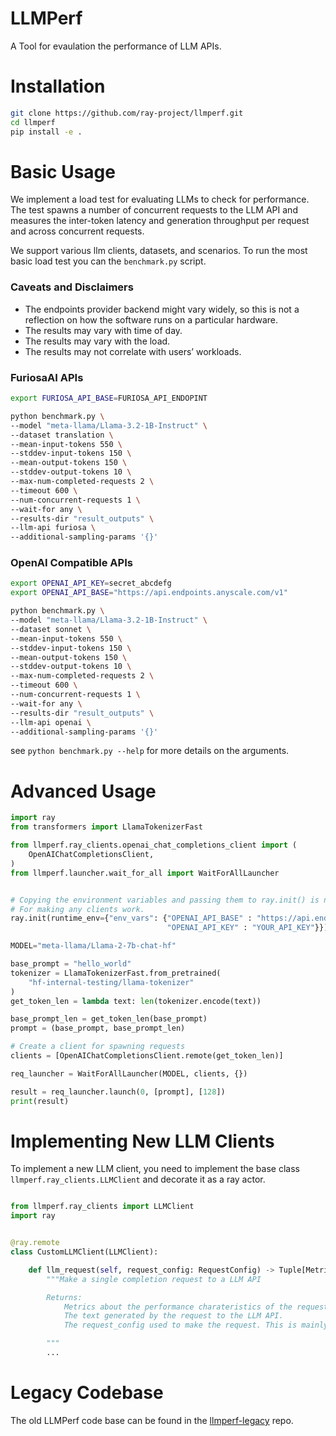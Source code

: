 # LLMPerf

A Tool for evaulation the performance of LLM APIs.

# Installation
```bash
git clone https://github.com/ray-project/llmperf.git
cd llmperf
pip install -e .
```

# Basic Usage

We implement a load test for evaluating LLMs to check for performance. The test spawns a number of concurrent requests to the LLM API and measures the inter-token latency and generation throughput per request and across concurrent requests.

We support various llm clients, datasets, and scenarios. To run the most basic load test you can the `benchmark.py` script.


### Caveats and Disclaimers

- The endpoints provider backend might vary widely, so this is not a reflection on how the software runs on a particular hardware.
- The results may vary with time of day.
- The results may vary with the load.
- The results may not correlate with users’ workloads.

### FuriosaAI APIs
```bash
export FURIOSA_API_BASE=FURIOSA_API_ENDOPINT

python benchmark.py \
--model "meta-llama/Llama-3.2-1B-Instruct" \
--dataset translation \
--mean-input-tokens 550 \
--stddev-input-tokens 150 \
--mean-output-tokens 150 \
--stddev-output-tokens 10 \
--max-num-completed-requests 2 \
--timeout 600 \
--num-concurrent-requests 1 \
--wait-for any \
--results-dir "result_outputs" \
--llm-api furiosa \
--additional-sampling-params '{}'

```

### OpenAI Compatible APIs
```bash
export OPENAI_API_KEY=secret_abcdefg
export OPENAI_API_BASE="https://api.endpoints.anyscale.com/v1"

python benchmark.py \
--model "meta-llama/Llama-3.2-1B-Instruct" \
--dataset sonnet \
--mean-input-tokens 550 \
--stddev-input-tokens 150 \
--mean-output-tokens 150 \
--stddev-output-tokens 10 \
--max-num-completed-requests 2 \
--timeout 600 \
--num-concurrent-requests 1 \
--wait-for any \
--results-dir "result_outputs" \
--llm-api openai \
--additional-sampling-params '{}'

```

see `python benchmark.py --help` for more details on the arguments.


# Advanced Usage

```python
import ray
from transformers import LlamaTokenizerFast

from llmperf.ray_clients.openai_chat_completions_client import (
    OpenAIChatCompletionsClient,
)
from llmperf.launcher.wait_for_all import WaitForAllLauncher


# Copying the environment variables and passing them to ray.init() is necessary
# For making any clients work.
ray.init(runtime_env={"env_vars": {"OPENAI_API_BASE" : "https://api.endpoints.anyscale.com/v1",
                                   "OPENAI_API_KEY" : "YOUR_API_KEY"}})

MODEL="meta-llama/Llama-2-7b-chat-hf"

base_prompt = "hello_world"
tokenizer = LlamaTokenizerFast.from_pretrained(
    "hf-internal-testing/llama-tokenizer"
)
get_token_len = lambda text: len(tokenizer.encode(text))

base_prompt_len = get_token_len(base_prompt)
prompt = (base_prompt, base_prompt_len)

# Create a client for spawning requests
clients = [OpenAIChatCompletionsClient.remote(get_token_len)]

req_launcher = WaitForAllLauncher(MODEL, clients, {})

result = req_launcher.launch(0, [prompt], [128])
print(result)

```

# Implementing New LLM Clients

To implement a new LLM client, you need to implement the base class `llmperf.ray_clients.LLMClient` and decorate it as a ray actor.

```python

from llmperf.ray_clients import LLMClient
import ray


@ray.remote
class CustomLLMClient(LLMClient):

    def llm_request(self, request_config: RequestConfig) -> Tuple[Metrics, str, RequestConfig]:
        """Make a single completion request to a LLM API

        Returns:
            Metrics about the performance charateristics of the request.
            The text generated by the request to the LLM API.
            The request_config used to make the request. This is mainly for logging purposes.

        """
        ...

```

# Legacy Codebase
The old LLMPerf code base can be found in the [llmperf-legacy](https://github.com/ray-project/llmval-legacy) repo.
